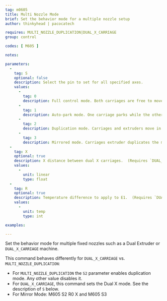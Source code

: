 ```yaml
---
tag: m0605
title: Multi Nozzle Mode
brief: Set the behavior mode for a multiple nozzle setup
author: thinkyhead | pacocatech

requires: MULTI_NOZZLE_DUPLICATION|DUAL_X_CARRIAGE
group: control

codes: [ M605 ]

notes:

parameters:
  -
    tag: S
    optional: false
    description: Select the pin to set for all specified axes.
    values:
      -
        tag: 0
        description: Full control mode. Both carriages are free to move, constrained by safe distance. (Requires `DUAL_X_CARRIAGE`)
      -
        tag: 1
        description: Auto-park mode. One carriage parks while the other moves. (Requires `DUAL_X_CARRIAGE`)
      -
        tag: 2
        description: Duplication mode. Carriages and extruders move in unison.
	  - 
	    tag: 3
		description: Mirrored mode. Carriages extruder duplicates the movement of the first except the second extruder is reversed in the X axis.
  -
    tag: X
    optional: true
    description: X distance between dual X carriages.  (Requires `DUAL_X_CARRIAGE`)
    values:
      -
        unit: linear
        type: float
  -
    tag: R
    optional: true
    description: Temperature difference to apply to E1.  (Requires `DUAL_X_CARRIAGE`)
    values:
      -
        unit: temp
        type: int

examples:

---
```

Set the behavior mode for multiple fixed nozzles such as a Dual Extruder or `DUAL_X_CARRIAGE` machine.

This command behaves differently for `DUAL_X_CARRIAGE` vs. `MULTI_NOZZLE_DUPLICATION`:
- For `MULTI_NOZZLE_DUPLICATION` the `S2` parameter enables duplication mode. Any other value disables it.
- For `DUAL_X_CARRIAGE`, this command sets the Dual X mode. See the description of `S` below.
- For Mirror Mode: M605 S2 R0 X<distance> and M605 S3
